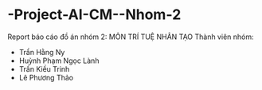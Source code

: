 # -Project-AI-CM--Nhom-2
Report báo cáo đồ án nhóm 2: MÔN TRÍ TUỆ NHÂN TẠO
Thành viên nhóm: 
- Trần Hằng Ny
- Huỳnh Phạm Ngọc Lành
- Trần Kiều Trinh
- Lê Phương Thảo
